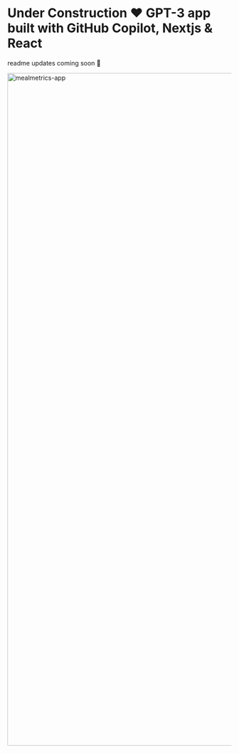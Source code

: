 # Under Construction ♥️ GPT-3 app built with GitHub Copilot, Nextjs & React

readme updates coming soon 🚧

<img width="1512" alt="mealmetrics-app" src="https://github.com/LadyKerr/mealmetrics-copilot/assets/47188731/7156c437-08a4-4ef4-8927-839ca6a70c80">
